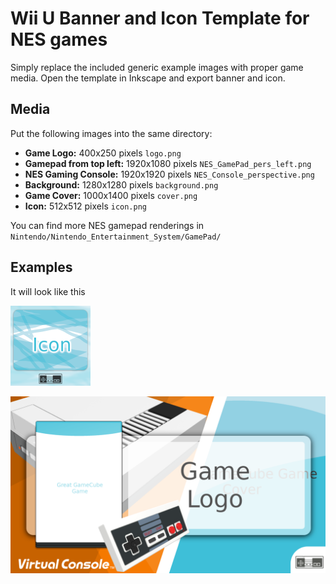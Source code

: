 # Wii U Banner and Icon Template for NES games

Simply replace the included generic example images with proper game media. Open the template in Inkscape and export banner and icon.

## Media

Put the following images into the same directory:

* **Game Logo:** 400x250 pixels `logo.png`
* **Gamepad from top left:** 1920x1080 pixels `NES_GamePad_pers_left.png`
* **NES Gaming Console:** 1920x1920 pixels `NES_Console_perspective.png`
* **Background:** 1280x1280 pixels `background.png`
* **Game Cover:** 1000x1400 pixels `cover.png`
* **Icon:** 512x512 pixels `icon.png`

You can find more NES gamepad renderings in `Nintendo/Nintendo_Entertainment_System/GamePad/`

## Examples

It will look like this

![](./iconTex.png)

![](./bootTvTex.png)


